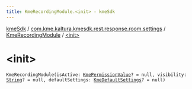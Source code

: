 ```yaml
---
title: KmeRecordingModule.<init> - kmeSdk
---
```


[kmeSdk](../../index.html) / [com.kme.kaltura.kmesdk.rest.response.room.settings](../index.html) / [KmeRecordingModule](index.html) / [&lt;init&gt;](./-init-.html)

# &lt;init&gt;

`KmeRecordingModule(isActive: `[`KmePermissionValue`](../../com.kme.kaltura.kmesdk.ws.message.type.permissions/-kme-permission-value/index.html)`? = null, visibility: `[`String`](https://kotlinlang.org/api/latest/jvm/stdlib/kotlin/-string/index.html)`? = null, defaultSettings: `[`KmeDefaultSettings`](../-kme-default-settings/index.html)`? = null)`